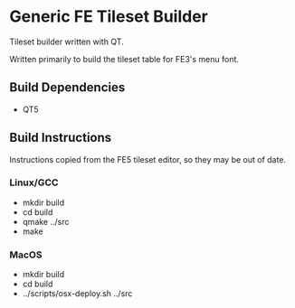 ﻿# Generic FE Tileset Builder

Tileset builder written with QT.

Written primarily to build the tileset table for FE3's menu font.

## Build Dependencies

* QT5

## Build Instructions

Instructions copied from the FE5 tileset editor, so they may be out of date.

### Linux/GCC

* mkdir build
* cd build
* qmake ../src
* make

### MacOS

* mkdir build
* cd build
* ../scripts/osx-deploy.sh ../src
